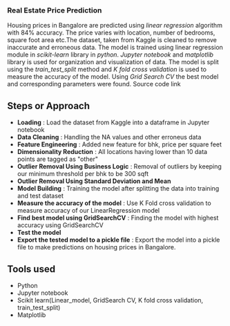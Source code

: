 ### Real Estate Price Prediction

Housing prices in Bangalore are predicted using *linear regression* algorithm with 84% accuracy. The price varies with location, number of bedrooms, square foot area etc.The dataset, taken from Kaggle is cleaned to remove inaccurate and erroneous data. The model is trained using linear regression module in *scikit-learn* library in *python*. *Jupyter notebook* and *matplotlib* library is used for organization and visualization of data. The model is split using the *train_test_split* method and *K fold cross validation* is used to measure the accuracy of the model. Using *Grid Search CV* the best model and corresponding parameters were found. Source code link

## Steps or Approach
- **Loading** : Load the dataset from Kaggle into a dataframe in Jupyter notebook
- **Data Cleaning** : Handling the NA values and other erroneus data
- **Feature Engineering** : Added new feature for bhk, price per square feet
- **Dimensionality Reduction** : All locations having lower than 10 data points are tagged as "other"
- **Outlier Removal Using Business Logic** : Removal of outliers by keeping our minimum threshold per bhk to be 300 sqft
- **Outlier Removal Using Standard Deviation and Mean**
- **Model Building** : Training the model after splitting the data into training and test dataset
- **Measure the accuracy of the model** : Use K Fold cross validation to measure accuracy of our LinearRegression model
- **Find best model using GridSearchCV** : Finding the model with highest accuracy using GridSearchCV
- **Test the model**
- **Export the tested model to a pickle file** : Export the model into a pickle file to make predictions on housing prices in Bangalore.

## Tools used
- Python
- Jupyter notebook
- Scikit learn(Linear_model, GridSearch CV, K fold cross validation, train_test_split)
- Matplotlib




